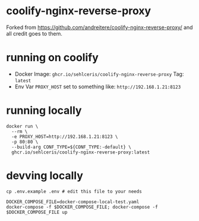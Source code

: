 # coolify-nginx-reverse-proxy

Forked from https://github.com/andreitere/coolify-nginx-reverse-proxy/ and all credit goes to them.

# running on coolify

- Docker Image: `ghcr.io/sehlceris/coolify-nginx-reverse-proxy` Tag: `latest`
- Env Var `PROXY_HOST` set to something like: `http://192.168.1.21:8123`

# running locally

```shell
docker run \
  --rm \
  -e PROXY_HOST=http://192.168.1.21:8123 \
  -p 80:80 \
  --build-arg CONF_TYPE=${CONF_TYPE:-default} \
  ghcr.io/sehlceris/coolify-nginx-reverse-proxy:latest
```

# devving locally

```shell
cp .env.example .env # edit this file to your needs

DOCKER_COMPOSE_FILE=docker-compose-local-test.yaml
docker-compose -f $DOCKER_COMPOSE_FILE; docker-compose -f $DOCKER_COMPOSE_FILE up
```